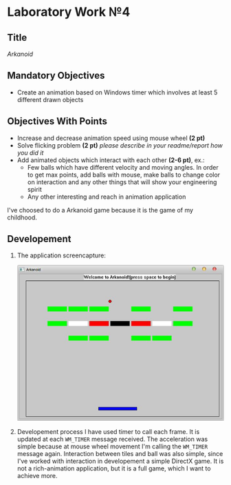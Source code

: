 Laboratory Work №4
==================

## Title
*Arkanoid*

## Mandatory Objectives
* Create an animation based on Windows timer which involves at least 5 different drawn objects

## Objectives With Points
* Increase and decrease animation speed using mouse wheel **(2 pt)**
* Solve flicking problem **(2 pt)** _please describe in your readme/report how you did it_
* Add animated objects which interact with each other **(2-6 pt)**, ex.:
  * Few balls which have different velocity and moving angles. In order to get max points, add balls with mouse, make balls to change color on interaction and any other things that will show your engineering spirit
  * Any other interesting and reach in animation application

I've choosed to do a Arkanoid game because it is the game of my childhood.

## Developement

1. The application screencapture:

    ![Screenshot1](https://raw.githubusercontent.com/TUM-FAF/FAF-121-Capastru-Andrei/master/WP/Lab4/screen.JPG)
    
2. Developement process
  I have used timer to call each frame. It is updated at each `WM_TIMER` message received. The acceleration was simple because at mouse wheel movement I'm calling the `WM_TIMER` message again. Interaction between tiles and ball was also simple, since I've worked with interaction in developement a simple DirectX game. It is not a rich-animation application, but it is a full game, which I want to achieve more. 
